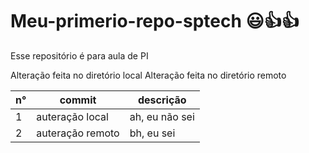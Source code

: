 # Meu-primerio-repo-sptech 😃👍👍
Esse repositório é para aula de PI

Alteração feita no diretório local
Alteração feita no diretório remoto

n° | commit | descrição 
--- | --- | ---
1 | auteração local | ah, eu não sei
2 | auteração remoto | bh, eu sei
